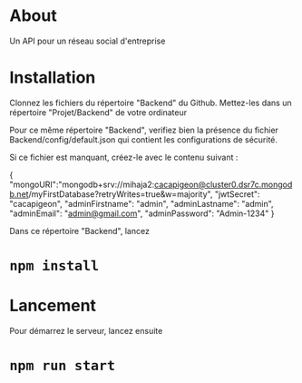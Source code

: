 # About
Un API pour un réseau social d'entreprise

# Installation
Clonnez les fichiers du répertoire "Backend" du Github.
Mettez-les dans un répertoire "Projet/Backend" de votre ordinateur  

Pour ce même répertoire "Backend", verifiez bien la présence du fichier 
Backend/config/default.json qui contient les configurations de sécurité.

Si ce fichier est manquant, créez-le avec le contenu suivant :

 {
    "mongoURI":"mongodb+srv://mihaja2:cacapigeon@cluster0.dsr7c.mongodb.net/myFirstDatabase?retryWrites=true&w=majority",
    "jwtSecret": "cacapigeon",
    "adminFirstname": "admin",
    "adminLastname": "admin",
    "adminEmail": "admin@gmail.com",
    "adminPassword": "Admin-1234"
 }

Dans ce répertoire "Backend", lancez
# `npm install`

# Lancement

Pour démarrez le serveur, lancez ensuite
# `npm run start`

